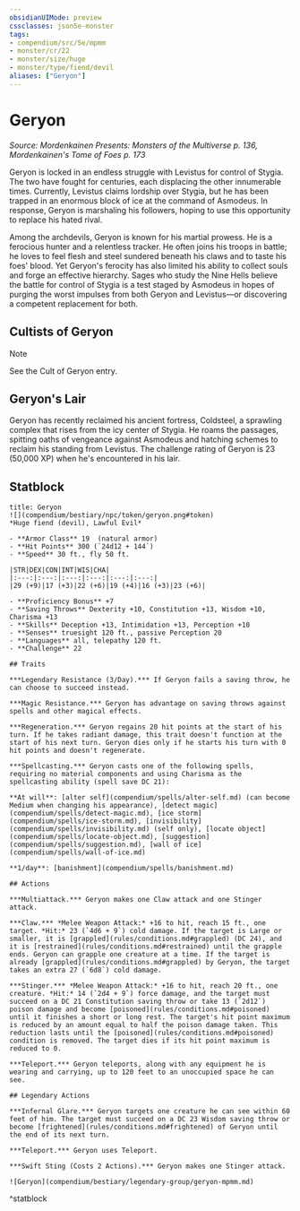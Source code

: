 ```yaml
---
obsidianUIMode: preview
cssclasses: json5e-monster
tags:
- compendium/src/5e/mpmm
- monster/cr/22
- monster/size/huge
- monster/type/fiend/devil
aliases: ["Geryon"]
---
```

# Geryon
*Source: Mordenkainen Presents: Monsters of the Multiverse p. 136, Mordenkainen's Tome of Foes p. 173*  

Geryon is locked in an endless struggle with Levistus for control of Stygia. The two have fought for centuries, each displacing the other innumerable times. Currently, Levistus claims lordship over Stygia, but he has been trapped in an enormous block of ice at the command of Asmodeus. In response, Geryon is marshaling his followers, hoping to use this opportunity to replace his hated rival.

Among the archdevils, Geryon is known for his martial prowess. He is a ferocious hunter and a relentless tracker. He often joins his troops in battle; he loves to feel flesh and steel sundered beneath his claws and to taste his foes' blood. Yet Geryon's ferocity has also limited his ability to collect souls and forge an effective hierarchy. Sages who study the Nine Hells believe the battle for control of Stygia is a test staged by Asmodeus in hopes of purging the worst impulses from both Geryon and Levistus—or discovering a competent replacement for both.

## Cultists of Geryon

> [!note]
> See the Cult of Geryon entry.

## Geryon's Lair

Geryon has recently reclaimed his ancient fortress, Coldsteel, a sprawling complex that rises from the icy center of Stygia. He roams the passages, spitting oaths of vengeance against Asmodeus and hatching schemes to reclaim his standing from Levistus. The challenge rating of Geryon is 23 (50,000 XP) when he's encountered in his lair.

## Statblock

```ad-statblock
title: Geryon
![](compendium/bestiary/npc/token/geryon.png#token)
*Huge fiend (devil), Lawful Evil*

- **Armor Class** 19  (natural armor)
- **Hit Points** 300 (`24d12 + 144`)
- **Speed** 30 ft., fly 50 ft.

|STR|DEX|CON|INT|WIS|CHA|
|:---:|:---:|:---:|:---:|:---:|:---:|
|29 (+9)|17 (+3)|22 (+6)|19 (+4)|16 (+3)|23 (+6)|

- **Proficiency Bonus** +7
- **Saving Throws** Dexterity +10, Constitution +13, Wisdom +10, Charisma +13
- **Skills** Deception +13, Intimidation +13, Perception +10
- **Senses** truesight 120 ft., passive Perception 20
- **Languages** all, telepathy 120 ft.
- **Challenge** 22

## Traits

***Legendary Resistance (3/Day).*** If Geryon fails a saving throw, he can choose to succeed instead.

***Magic Resistance.*** Geryon has advantage on saving throws against spells and other magical effects.

***Regeneration.*** Geryon regains 20 hit points at the start of his turn. If he takes radiant damage, this trait doesn't function at the start of his next turn. Geryon dies only if he starts his turn with 0 hit points and doesn't regenerate.

***Spellcasting.*** Geryon casts one of the following spells, requiring no material components and using Charisma as the spellcasting ability (spell save DC 21):

**At will**: [alter self](compendium/spells/alter-self.md) (can become Medium when changing his appearance), [detect magic](compendium/spells/detect-magic.md), [ice storm](compendium/spells/ice-storm.md), [invisibility](compendium/spells/invisibility.md) (self only), [locate object](compendium/spells/locate-object.md), [suggestion](compendium/spells/suggestion.md), [wall of ice](compendium/spells/wall-of-ice.md)

**1/day**: [banishment](compendium/spells/banishment.md)

## Actions

***Multiattack.*** Geryon makes one Claw attack and one Stinger attack.

***Claw.*** *Melee Weapon Attack:* +16 to hit, reach 15 ft., one target. *Hit:* 23 (`4d6 + 9`) cold damage. If the target is Large or smaller, it is [grappled](rules/conditions.md#grappled) (DC 24), and it is [restrained](rules/conditions.md#restrained) until the grapple ends. Geryon can grapple one creature at a time. If the target is already [grappled](rules/conditions.md#grappled) by Geryon, the target takes an extra 27 (`6d8`) cold damage.

***Stinger.*** *Melee Weapon Attack:* +16 to hit, reach 20 ft., one creature. *Hit:* 14 (`2d4 + 9`) force damage, and the target must succeed on a DC 21 Constitution saving throw or take 13 (`2d12`) poison damage and become [poisoned](rules/conditions.md#poisoned) until it finishes a short or long rest. The target's hit point maximum is reduced by an amount equal to half the poison damage taken. This reduction lasts until the [poisoned](rules/conditions.md#poisoned) condition is removed. The target dies if its hit point maximum is reduced to 0.

***Teleport.*** Geryon teleports, along with any equipment he is wearing and carrying, up to 120 feet to an unoccupied space he can see.

## Legendary Actions

***Infernal Glare.*** Geryon targets one creature he can see within 60 feet of him. The target must succeed on a DC 23 Wisdom saving throw or become [frightened](rules/conditions.md#frightened) of Geryon until the end of its next turn.

***Teleport.*** Geryon uses Teleport.

***Swift Sting (Costs 2 Actions).*** Geryon makes one Stinger attack.

![Geryon](compendium/bestiary/legendary-group/geryon-mpmm.md)
```
^statblock